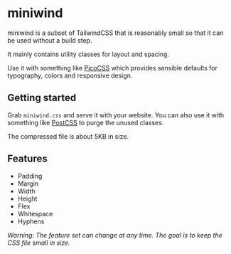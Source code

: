 # miniwind

miniwind is a subset of TailwindCSS that is reasonably small so that it can be used without a build step.

It mainly contains utility classes for layout and spacing.

Use it with something like [PicoCSS](https://picocss.com/) which provides sensible defaults for typography, colors and responsive design.

## Getting started

Grab `miniwind.css` and serve it with your website. You can also use it with something like [PostCSS](https://postcss.org/) to purge the unused classes.

The compressed file is about 5KB in size.

## Features

- Padding
- Margin
- Width
- Height
- Flex
- Whitespace
- Hyphens

_Warning: The feature set can change at any time. The goal is to keep the CSS file small in size._
